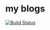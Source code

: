 # my blogs 
[![Build Status](https://travis-ci.org/Ikki-Dai/blogs.svg?branch=master)](https://travis-ci.org/Ikki-Dai/blogs)
